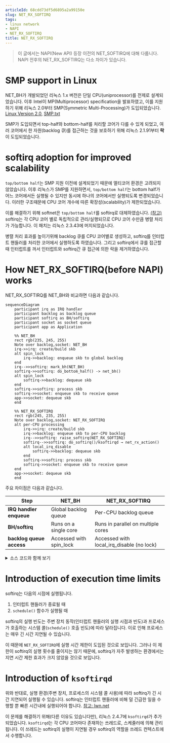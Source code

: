 ```yaml
---
articleId: 68cdd73df5d6895a2a99150e
slug: NET_RX_SOFTIRQ
tags:
- linux network
- NAPI
- NET_RX_SOFTIRQ
title: NET_RX_SOFTIRQ
---
```

> 이 글에서는 NAPI(New API) 등장 이전의 NET_SOFTIRQ에 대해 다룹니다. NAPI 전후의 NET_RX_SOFTIRQ는 다소 차이가 있습니다.

# SMP support in Linux

NET_BH가 개발되었던 리눅스 1.x 버전은 단일 CPU(uniprocessor)를 전제로 설계되었습니다. 이후 Intel이 MP(Multiprocessor) specification을 발표하였고, 이를 지원하기 위해 리눅스 2.0부터 SMP(Symmetric Multi-Processing)가 도입되었습니다.
[Linux Version 2.0](https://www.linuxjournal.com/article/1311), [SMP.txt](https://elixir.bootlin.com/linux/2.0/source/Documentation/SMP.txt)

SMP가 도입되면서 top-half와 bottom-half를 처리할 코어가 다를 수 있게 되었고, 여러 코어에서 한 자원(backlog 큐)를 접근하는 것을 보호하기 위해 리눅스 2.1.91부터 **락**이 도입되었습니다.


# softirq adoption for improved scalability

`top/bottom half`는 SMP 지원 이전에 설계되었기 때문에 멀티코어 환경은 고려되지 않았습니다. 이후 리눅스가 SMP를 지원하면서, `top/bottom half`는 bottom half가 어느 코어에서든 실행될 수 있지만 동시에 하나의 코어에서만 실행되도록 변경되었습니다. 이러한 구조때문에 CPU 코어 개수에 따른 확장성(scalability)가 제한되었습니다.

이를 해결하기 위해 softnet은 `top/bottom half`를 softirq로 대체하였습니다. [(참고)](https://mirror.linux.org.au/pub/linux.conf.au/2003/papers/Matthew_Wilcox/Matthew_Wilcox.pdf) softirq는 각 CPU 코어 별로 독립적으로 관리/실행되므로 CPU 코어 수만큼 병렬 처리가 가능합니다. 이 패치는 리눅스 2.3.43에 머지되었습니다.

병렬 처리 효과를 높이기위해 backlog 큐를 CPU 코어별로 생성하고, softirq를 인터럽트 핸들러를 처리한 코어에서 실행하도록 하였습니다. 그리고 softirq에서 큐를 접근할 때 인터럽트를 꺼서 인터럽트와 softirq간 큐 접근에 의한 락을 제거하였습니다.

# How NET_RX_SOFTIRQ(before NAPI) works

NET_RX_SOFTIRQ를 NET_BH와 비교하면 다음과 같습니다.

```mermaid
sequenceDiagram
    participant irq as IRQ handler
    participant backlog as backlog queue
    participant softirq as BH/softirq
    participant socket as socket queue
    participant app as Application

    %% NET_BH
    rect rgb(235, 245, 255)
    Note over backlog,socket: NET_BH
    irq->>irq: create/build skb
    alt spin_lock
        irq->>backlog: enqueue skb to global backlog
    end
    irq-->>softirq: mark_bh(NET_BH)
    softirq->>softirq: do_bottom_half() -> net_bh()
    alt spin_lock
        softirq->>backlog: dequeue skb
    end
    softirq->>softirq: process skb
    softirq->>socket: enqueue skb to receive queue
    app->>socket: dequeue skb
    end

    %% NET_RX_SOFTIRQ
    rect rgb(245, 235, 255)
    Note over backlog,socket: NET_RX_SOFTIRQ
    alt per-CPU processing
        irq->>irq: create/build skb
        irq->>backlog: enqueue skb to per-CPU backlog
        irq-->>softirq: raise_softirq(NET_RX_SOFTIRQ)
        softirq-->>softirq: do_softirq()/ksoftirqd → net_rx_action()
        alt local_irq_disable 
            softirq->>backlog: dequeue skb
        end
        softirq->>softirq: process skb
        softirq->>socket: enqueue skb to receive queue
    end
    app->>socket: dequeue skb
    end
```

주요 차이점은 다음과 같습니다.

| **Step**                | **NET_BH**              | **NET_RX_SOFTIRQ**                        |
|-------------------------|-------------------------|-------------------------------------------|
| **IRQ handler enqueue** | Global backlog queue    | Per-CPU backlog queue                     |
| **BH/softirq**          | Runs on a single core   | Runs in parallel on multiple cores        |
| **backlog queue access**| Accessed with spin_lock | Accessed with local_irq_disable (no lock) |

<details>
<summary>소스 코드와 함께 보기</summary>

인터럽트 핸들러(top-half)는 다음과 같이 동작합니다.

```c
irqreturn_t irq_handler(int irq, void *ctx, ...)
{
    while(true) {
        skb = build_skb_from_ctx(ctx);
        if (skb == NULL)
            break;

        netif_rx(skb);
    }
}

void netif_rx(struct sk_buff *skb)
{
	struct softnet_data *queue = &softnet_data[smp_processor_id()];

    if (queue->input_pkt_queue.qlen <= netdev_max_backlog) {
        __skb_queue_tail(&queue->input_pkt_queue, skb);
        __cpu_raise_softirq(this_cpu, NET_RX_SOFTIRQ);
        return;
    }

    kfree_skb(skb);
    return;
}
```

NET_RX_SOFTIRQ(bottom-half)는 다음과 같이 동작합니다.

```c
void net_rx_action(struct softirq_action *h)
{
	struct softnet_data *queue = &softnet_data[smp_processor_id()];
    
	for (;;) {
		struct sk_buff *skb;

		local_irq_disable();
		skb = __skb_dequeue(&queue->input_pkt_queue);
		local_irq_enable();
        
		if (skb == NULL)
			break;

        process_skb(skb);
}
```
</details>


# Introduction of execution time limits

softirq는 다음의 시점에 실행됩니다.

1. 인터럽트 핸들러가 종료될 때
2. `schedule()` 함수가 실행될 때

softirq의 실행 빈도는 주변 장치 동작(인터럽트 핸들러의 실행 시점과 빈도)과 프로세스가 호출하는 시스템 콜(`schedule()` 호출 빈도)에 따라 달라집니다. 이로 인해 프로세스는 매우 긴 시간 지연될 수 있습니다.

이 때문에 `NET_RX_SOFTIRQ`에 실행 시간 제한이 도입된 것으로 보입니다. 그러나 이 제한이 softirq의 실행 횟수를 줄이지는 않기 때문에, softirq가 자주 발생하는 환경에서는 지연 시간 제한 효과가 크지 않았을 것으로 보입니다.


# Introduction of `ksoftirqd`

위와 반대로, 실행 환경(주변 장치, 프로세스의 시스템 콜 사용)에 따라 softirq가 긴 시간 지연되어 실행될 수 있습니다. softirq는 인터럽트 핸들러에 비해 덜 긴급한 일을 수행할 뿐 빠른 시간내에 실행되어야 합니다. [참고: lwn.net](https://lwn.net/2001/0726/kernel.php3)

이 문제를 해결하기 위해(다른 이유도 있습니다만), 리눅스 2.4.7에 `ksoftirqd`가 추가되었습니다. `ksoftirqd`는 각 CPU 코어마다 존재하는 쓰레드로, 스케줄러에 의해 관리됩니다. 이 쓰레드는 softirq의 실행이 지연될 경우 softirq의 역할을 쓰레드 컨텍스트에서 수행합니다.
